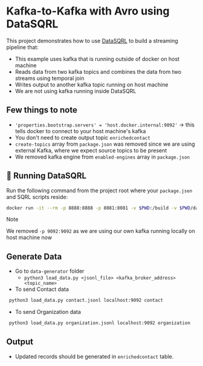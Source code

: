 # Kafka-to-Kafka with Avro using DataSQRL

This project demonstrates how to use [DataSQRL](https://datasqrl.com) to build a streaming pipeline that:

- This example uses kafka that is running outside of docker on host machine
- Reads data from two kafka topics and combines the data from two streams using temporal join
- Writes output to another kafka topic running on host machine
- We are not using kafka running inside DataSQRL

## Few things to note

* `'properties.bootstrap.servers' = 'host.docker.internal:9092'` -> this tells docker to connect to your host machine's kafka 
* You don't need to create output topic `enrichedcontact`
* `create-topics` array from `package.json` was removed since we are using external Kafka, where we expect source topics to be present 
* We removed kafka engine from `enabled-engines` array in `package.json`

## 🐳 Running DataSQRL

Run the following command from the project root where your `package.json` and SQRL scripts reside:
```bash
docker run -it --rm -p 8888:8888 -p 8081:8081 -v $PWD:/build -v $PWD/data:/data datasqrl/cmd:0.7.0 run -c package.json
```
> [!NOTE]
> We removed `-p 9092:9092` as we are using our own kafka running locally on host machine now

## Generate Data

* Go to `data-generator` folder
   * `python3 load_data.py <jsonl_file> <kafka_broker_address> <topic_name>`
* To send Contact data
```bash
 python3 load_data.py contact.jsonl localhost:9092 contact
```
* To send Organization data
```bash
 python3 load_data.py organization.jsonl localhost:9092 organization
```

## Output

* Updated records should be generated in `enrichedcontact` table.
